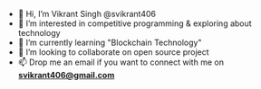 - 👋 Hi, I’m Vikrant Singh @svikrant406
- 👀 I’m interested in competitive programming & exploring about technology
- 🌱 I’m currently learning "Blockchain Technology"
- 💞️ I’m looking to collaborate on open source project 
- 📫 Drop me an email if you want to connect with me on **svikrant406@gmail.com**

<!---
svikrant406/svikrant406 is a ✨ special ✨ repository because its `README.md` (this file) appears on your GitHub profile.
You can click the Preview link to take a look at your changes.
--->
